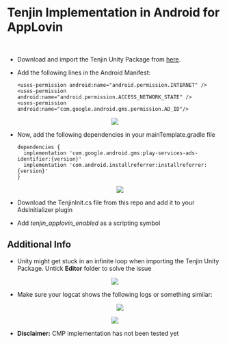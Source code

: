 
# Tenjin Implementation in Android for AppLovin
<br/>

- Download and import the Tenjin Unity Package from [here](https://github.com/tenjin/tenjin-unity-sdk/releases). <br/> 
- Add the following lines in the Android Manifest: <br/>

  ```
  <uses-permission android:name="android.permission.INTERNET" /> 
  <uses-permission android:name="android.permission.ACCESS_NETWORK_STATE" />
  <uses-permission android:name="com.google.android.gms.permission.AD_ID"/>
  ```
<p align="center">
    <img src="https://github.com/symoose/TenjinImplementation/assets/160117832/2a9263fb-0637-49a5-aac8-27052e883132">
</p>

- Now, add the following dependencies in your mainTemplate.gradle file

  ```
  dependencies {
    implementation 'com.google.android.gms:play-services-ads-identifier:{version}'
    implementation 'com.android.installreferrer:installreferrer:{version}'
  }
  ```
  <p align="center">
    <img src="https://github.com/symoose/TenjinImplementation/assets/160117832/98bb0363-aeaa-4411-9f8f-654520520f98">
</p> 

- Download the TenjinInit.cs file from this repo and add it to your AdsInitializer plugin <br/> 

- Add *tenjin_applovin_enabled* as a scripting symbol

## Additional Info

- Unity might get stuck in an infinite loop when importing the Tenjin Unity Package. Untick **Editor** folder to solve the issue

 <p align="center">
    <img src="https://github.com/symoose/TenjinImplementation/assets/160117832/f8d78a4d-bad8-4420-b7d5-2b43cf89b19b">
</p> 


- Make sure your logcat shows the following logs or something similar:


  <p align="center">
    <img src="https://github.com/symoose/TenjinImplementation/assets/160117832/719f3536-e2fa-46ba-831b-1453c55dd533">
</p> 

<p align="center">
    <img src="https://github.com/symoose/TenjinImplementation/assets/160117832/16c357e0-d11f-4475-8435-52c6304d7dd9">
</p> 

- **Disclaimer:** CMP implementation has not been tested yet 




